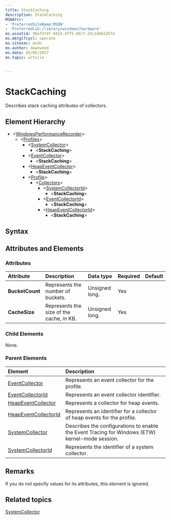 ```yaml
---
title: StackCaching
description: StackCaching
MSHAttr:
- 'PreferredSiteName:MSDN'
- 'PreferredLib:/library/windows/hardware'
ms.assetid: 99afd74f-9423-4ff5-8dc7-24c1dd622b7d
ms.mktglfcycl: operate
ms.sitesec: msdn
ms.author: dawnwood
ms.date: 05/05/2017
ms.topic: article


---
```



# StackCaching

Describes stack caching attributes of collectors.


## Element Hierarchy

* \<[WindowsPerformanceRecorder](windowsperformancerecorder.md)\>
  * \<[Profiles](profiles.md)\>
    * \<[SystemCollector](systemcollector.md)\>
      * \<**StackCaching**\>
    * \<[EventCollector](eventcollector.md)\>
      * \<**StackCaching**\>
    * \<[HeapEventCollector](heapeventcollector.md)\>
      * \<**StackCaching**\>
    * \<[Profile](profile-wpr.md)\>
      * \<[Collectors](collectors.md)\>
        * \<[SystemCollectorId](systemcollectorid.md)\>
          * \<**StackCaching**\>
        * \<[EventCollectorId](eventcollectorid.md)\>
          * \<**StackCaching**\>
        * \<[HeapEventCollectorId](heapeventcollectorid.md)\>
          * \<**StackCaching**\>


## Syntax


## Attributes and Elements


### Attributes

| Attribute       | Description                              | Data type      | Required | Default |
| :-------------- | :--------------------------------------- | :------------- | :------- | :------ |
| **BucketCount** | Represents the number of buckets.        | Unsigned long. | Yes      |         |
| **CacheSize**   | Represents the size of the cache, in KB. | Unsigned long. | Yes      |         |


### Child Elements

None.


### Parent Elements

| Element                                         | Description                                                                                     |
| :---------------------------------------------- | :---------------------------------------------------------------------------------------------- |
| [EventCollector](eventcollector.md)             | Represents an event collector for the profile.                                                  |
| [EventCollectorId](eventcollectorid.md)         | Represents an event collector identifier.                                                       |
| [HeapEventCollector](heapeventcollector.md)     | Represents a collector for heap events.                                                         |
| [HeapEventCollectorId](heapeventcollectorid.md) | Represents an identifier for a collector of heap events for the profile.                        |
| [SystemCollector](systemcollector.md)           | Describes the configurations to enable the Event Tracing for Windows (ETW) kernel-mode session. |
| [SystemCollectorId](systemcollectorid.md)       | Represents the identifier of a system collector.                                                |


## Remarks

If you do not specify values for its attributes, this element is ignored.


## Related topics

[SystemCollector](systemcollector.md)

